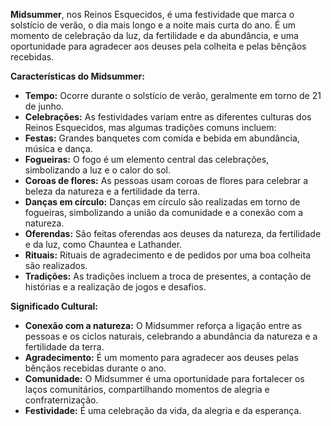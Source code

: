 **Midsummer**, nos Reinos Esquecidos, é uma festividade que marca o solstício de verão, o dia mais longo e a noite mais curta do ano. É um momento de celebração da luz, da fertilidade e da abundância, e uma oportunidade para agradecer aos deuses pela colheita e pelas bênçãos recebidas.

**Características do Midsummer:**

- **Tempo:** Ocorre durante o solstício de verão, geralmente em torno de 21 de junho.
- **Celebrações:** As festividades variam entre as diferentes culturas dos Reinos Esquecidos, mas algumas tradições comuns incluem:
- **Festas:** Grandes banquetes com comida e bebida em abundância, música e dança.
- **Fogueiras:** O fogo é um elemento central das celebrações, simbolizando a luz e o calor do sol.
- **Coroas de flores:** As pessoas usam coroas de flores para celebrar a beleza da natureza e a fertilidade da terra.
- **Danças em círculo:** Danças em círculo são realizadas em torno de fogueiras, simbolizando a união da comunidade e a conexão com a natureza.
- **Oferendas:** São feitas oferendas aos deuses da natureza, da fertilidade e da luz, como Chauntea e Lathander.
- **Rituais:** Rituais de agradecimento e de pedidos por uma boa colheita são realizados.
- **Tradições:** As tradições incluem a troca de presentes, a contação de histórias e a realização de jogos e desafios.

**Significado Cultural:**

- **Conexão com a natureza:** O Midsummer reforça a ligação entre as pessoas e os ciclos naturais, celebrando a abundância da natureza e a fertilidade da terra.
- **Agradecimento:** É um momento para agradecer aos deuses pelas bênçãos recebidas durante o ano.
- **Comunidade:** O Midsummer é uma oportunidade para fortalecer os laços comunitários, compartilhando momentos de alegria e confraternização.
- **Festividade:** É uma celebração da vida, da alegria e da esperança.